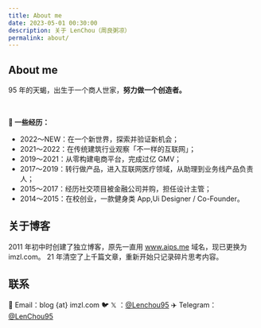 ```yaml
---
title: About me
date: 2023-05-01 00:30:00
description: 关于 LenChou（周良粥凉）
permalink: about/
---
```


## About me



95 年的天蝎，出生于一个商人世家，**努力做一个创造者。**


<br/>

**🦾 一些经历：**

- 2022～NEW：在一个新世界，探索并验证新机会；
- 2021～2022：在传统建筑行业观察「不一样的互联网」；
- 2019～2021：从零构建电商平台，完成过亿 GMV；
- 2017～2019：转行做产品，进入互联网医疗领域，从助理到业务线产品负责人；
- 2015～2017：经历社交项目被金融公司并购，担任设计主管；
- 2014～2015：在校创业，一款健身类 App,Ui Designer / Co-Founder。

## 关于博客
2011 年初中时创建了独立博客，原先一直用 www.aips.me 域名，现已更换为 imzl.com。
21 年清空了上千篇文章，重新开始只记录碎片思考内容。

## 联系
📮 Email：blog {at} imzl.com
🐦 𝕏 ：[@Lenchou95](https://x.com/lenchou95)
✈️ Telegram：[@LenChou95](https://t.me/lenchou95)









